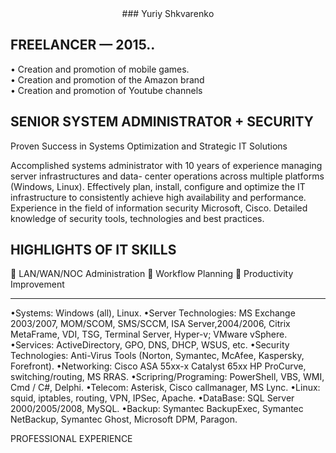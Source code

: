 <div align="center">### Yuriy Shkvarеnkо</div>


## FREELANCER — 2015..
• Creation and promotion of mobile games.  
• Creation and promotion of the Amazon brand  
• Creation and promotion of Youtube channels  
  
## SENIOR SYSTEM ADMINISTRATOR + SECURITY  
Proven Success in Systems Optimization and Strategic IT Solutions  

Accomplished systems administrator with 10 years of experience managing server infrastructures and data- center operations across multiple platforms (Windows, Linux). Effectively plan, install, configure and optimize the IT infrastructure to consistently achieve high availability and performance.
Experience in the field of information security Microsoft, Cisco. Detailed knowledge of security tools, technologies and best practices.

## HIGHLIGHTS OF IT SKILLS
 LAN/WAN/NOC Administration  Workflow Planning
 Productivity Improvement
_____

•Systems: Windows (all), Linux.
•Server Technologies: MS Exchange 2003/2007, MOM/SCOM, SMS/SCCM, ISA Server,2004/2006, Citrix MetaFrame, VDI, TSG, Terminal Server, Hyper-v; VMware vSphere.
•Services: ActiveDirectory, GPO, DNS, DHCP, WSUS, etc.
•Security Technologies: Anti-Virus Tools (Norton, Symantec, McAfee, Kaspersky, Forefront). •Networking: Cisco ASA 55xx-x Catalyst 65xx HP ProCurve, switching/routing, MS RRAS. •Scripring/Programing: PowerShell, VBS, WMI, Cmd / C#, Delphi.
•Telecom: Asterisk, Cisco callmanager, MS Lync.
•Linux: squid, iptables, routing, VPN, IPSec, Apache.
•DataBase: SQL Server 2000/2005/2008, MySQL.
•Backup: Symantec BackupExec, Symantec NetBackup, Symantec Ghost, Microsoft DPM, Paragon.

PROFESSIONAL EXPERIENCE

<!--
**cipgen/cipgen** is a ✨ _special_ ✨ repository because its `README.md` (this file) appears on your GitHub profile.

Here are some ideas to get you started:

- 🔭 I’m currently working on ...
- 🌱 I’m currently learning ...
- 👯 I’m looking to collaborate on ...
- 🤔 I’m looking for help with ...
- 💬 Ask me about ...
- 📫 How to reach me: ...
- 😄 Pronouns: ...
- ⚡ Fun fact: ...
-->
